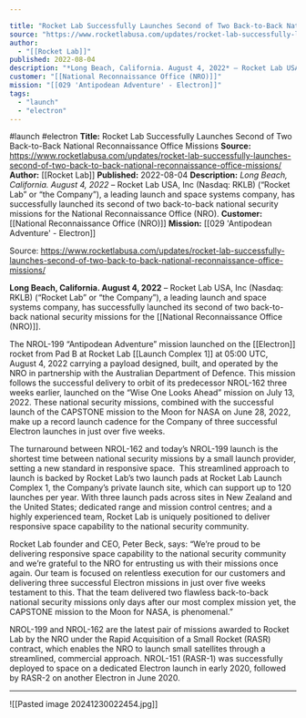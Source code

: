```yaml
---

title: "Rocket Lab Successfully Launches Second of Two Back-to-Back National Reconnaissance Office Missions "
source: "https://www.rocketlabusa.com/updates/rocket-lab-successfully-launches-second-of-two-back-to-back-national-reconnaissance-office-missions/"
author:
  - "[[Rocket Lab]]"
published: 2022-08-04
description: "*Long Beach, California. August 4, 2022* – Rocket Lab USA, Inc (Nasdaq: RKLB) (“Rocket Lab” or “the Company”), a leading launch and space systems company, has successfully launched its second of two back-to-back national security missions for the National Reconnaissance Office (NRO)."
customer: "[[National Reconnaissance Office (NRO)]]"
mission: "[[029 'Antipodean Adventure' - Electron]]"
tags:
  - "launch"
  - "electron"
---
```


#launch #electron
**Title:** Rocket Lab Successfully Launches Second of Two Back-to-Back National Reconnaissance Office Missions 
**Source:** https://www.rocketlabusa.com/updates/rocket-lab-successfully-launches-second-of-two-back-to-back-national-reconnaissance-office-missions/
**Author:** [[Rocket Lab]]
**Published:** 2022-08-04
**Description:** *Long Beach, California. August 4, 2022* – Rocket Lab USA, Inc (Nasdaq: RKLB) (“Rocket Lab” or “the Company”), a leading launch and space systems company, has successfully launched its second of two back-to-back national security missions for the National Reconnaissance Office (NRO).
**Customer:** [[National Reconnaissance Office (NRO)]]
**Mission:** [[029 'Antipodean Adventure' - Electron]]

Source: https://www.rocketlabusa.com/updates/rocket-lab-successfully-launches-second-of-two-back-to-back-national-reconnaissance-office-missions/

**Long Beach, California. August 4, 2022** – Rocket Lab USA, Inc (Nasdaq: RKLB) (“Rocket Lab” or “the Company”), a leading launch and space systems company, has successfully launched its second of two back-to-back national security missions for the [[National Reconnaissance Office (NRO)]].

The NROL-199 “Antipodean Adventure” mission launched on the [[Electron]] rocket from Pad B at Rocket Lab [[Launch Complex 1]] at 05:00 UTC, August 4, 2022 carrying a payload designed, built, and operated by the NRO in partnership with the Australian Department of Defence. This mission follows the successful delivery to orbit of its predecessor NROL-162 three weeks earlier, launched on the “Wise One Looks Ahead” mission on July 13, 2022. These national security missions, combined with the successful launch of the CAPSTONE mission to the Moon for NASA on June 28, 2022, make up a record launch cadence for the Company of three successful Electron launches in just over five weeks.

The turnaround between NROL-162 and today’s NROL-199 launch is the shortest time between national security missions by a small launch provider, setting a new standard in responsive space.  This streamlined approach to launch is backed by Rocket Lab’s two launch pads at Rocket Lab Launch Complex 1, the Company’s private launch site, which can support up to 120 launches per year. With three launch pads across sites in New Zealand and the United States; dedicated range and mission control centres; and a highly experienced team, Rocket Lab is uniquely positioned to deliver responsive space capability to the national security community.

Rocket Lab founder and CEO, Peter Beck, says: “We’re proud to be delivering responsive space capability to the national security community and we’re grateful to the NRO for entrusting us with their missions once again. Our team is focused on relentless execution for our customers and delivering three successful Electron missions in just over five weeks testament to this. That the team delivered two flawless back-to-back national security missions only days after our most complex mission yet, the CAPSTONE mission to the Moon for NASA, is phenomenal.”

NROL-199 and NROL-162 are the latest pair of missions awarded to Rocket Lab by the NRO under the Rapid Acquisition of a Small Rocket (RASR) contract, which enables the NRO to launch small satellites through a streamlined, commercial approach. NROL-151 (RASR-1) was successfully deployed to space on a dedicated Electron launch in early 2020, followed by RASR-2 on another Electron in June 2020.

---

![[Pasted image 20241230022454.jpg]]